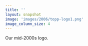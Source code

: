 ```yaml
---
title: ''
layout: snapshot
image: 'images/2006/topp-logo1.png'
image_column_size: 4
---
```


Our mid-2000s logo.